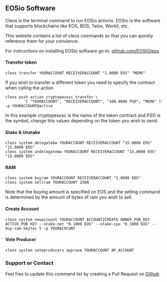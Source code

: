 ## EOSio Software

Cleos is the terminal command to run EOSio actions. EOSio is the software that supports blockchains like EOS, BOS, Telos, Worbli, etc.

This website contains a list of cleos commands so that you can quickly reference them for your convience. 

For instructions on installing EOSio software go to: [github.com/EOSIO/eos](https://github.com/EOSIO/eos)

#### Transfer token

    cleos transfer YOURACCOUNT RECEIVERACCOUNT "1.0000 EOS" "MEMO"

If you wish to transfer a different token you need to specify the contract when calling the action

```
cleos push action cryptopesosc transfer \
        '[ "YOURACCOUNT", "RECEIVERACCOUNT", "100.0000 PSO", "MEMO" ]' -p YOURACCOUNT@active
```

In this example cryptopesosc is the name of the token contract and PSO is the symbol, change this values depending on the token you wish to send.

#### Stake & Unstake

```
cleos system delegatebw YOURACCOUNT RECEIVERACCOUNT "15.0000 EOS" "15.0000 EOS"
cleos system undelegatebw YOURACCOUNT RECEIVERACCOUNT "15.0000 EOS" "15.0000 EOS"
```

#### RAM
```
cleos system buyram YOURACCOUNT RECEIVERACCOUNT "1.0000 EOS"
cleos system sellram YOURACCOUNT 2500
```
Note that the buying amount is specified on EOS and the selling command is determined by the amount of bytes of ram you wish to sell.

#### Create Account

```
cleos system newaccount YOURACCOUNT ACCOUNT2CREATE OWNER_PUB_KEY ACTIVE_PUB_KEY --stake-net "0.1000 EOS" --stake-cpu "0.1000 EOS" --buy-ram-kbytes 5 -p YOURACOCUNT
```

#### Vote Producer

    cleos system voteproducers approve YOURACCOUNT BP_ACCOUNT

### Support or Contact

Feel free to update this command list by creating a Pull Request on [Github](https://github.com/PixelNoob/cleos/)
